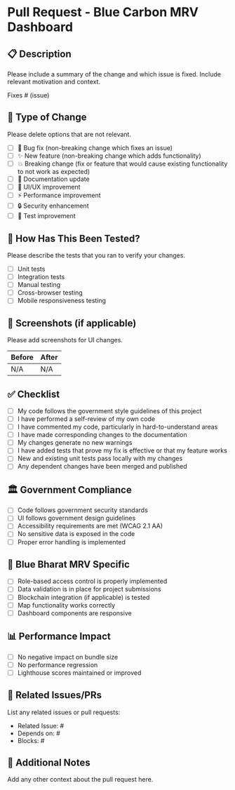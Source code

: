 # Pull Request - Blue Carbon MRV Dashboard

## 📋 Description
Please include a summary of the change and which issue is fixed. Include relevant motivation and context.

Fixes # (issue)

## 🔄 Type of Change
Please delete options that are not relevant.

- [ ] 🐛 Bug fix (non-breaking change which fixes an issue)
- [ ] ✨ New feature (non-breaking change which adds functionality)
- [ ] 💥 Breaking change (fix or feature that would cause existing functionality to not work as expected)
- [ ] 📖 Documentation update
- [ ] 🎨 UI/UX improvement
- [ ] ⚡ Performance improvement
- [ ] 🔒 Security enhancement
- [ ] 🧪 Test improvement

## 🧪 How Has This Been Tested?
Please describe the tests that you ran to verify your changes.

- [ ] Unit tests
- [ ] Integration tests
- [ ] Manual testing
- [ ] Cross-browser testing
- [ ] Mobile responsiveness testing

## 📱 Screenshots (if applicable)
Please add screenshots for UI changes.

| Before | After |
|--------|-------|
| N/A    | N/A   |

## ✅ Checklist
- [ ] My code follows the government style guidelines of this project
- [ ] I have performed a self-review of my own code
- [ ] I have commented my code, particularly in hard-to-understand areas
- [ ] I have made corresponding changes to the documentation
- [ ] My changes generate no new warnings
- [ ] I have added tests that prove my fix is effective or that my feature works
- [ ] New and existing unit tests pass locally with my changes
- [ ] Any dependent changes have been merged and published

## 🏛️ Government Compliance
- [ ] Code follows government security standards
- [ ] UI follows government design guidelines
- [ ] Accessibility requirements are met (WCAG 2.1 AA)
- [ ] No sensitive data is exposed in the code
- [ ] Proper error handling is implemented

## 🌊 Blue Bharat MRV Specific
- [ ] Role-based access control is properly implemented
- [ ] Data validation is in place for project submissions
- [ ] Blockchain integration (if applicable) is tested
- [ ] Map functionality works correctly
- [ ] Dashboard components are responsive

## 📊 Performance Impact
- [ ] No negative impact on bundle size
- [ ] No performance regression
- [ ] Lighthouse scores maintained or improved

## 🔗 Related Issues/PRs
List any related issues or pull requests:
- Related Issue: #
- Depends on: #
- Blocks: #

## 📝 Additional Notes
Add any other context about the pull request here.

